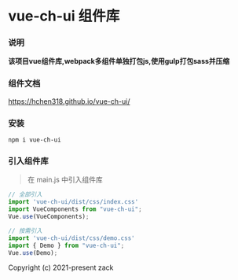 # vue-ch-ui 组件库

### 说明
**该项目vue组件库,webpack多组件单独打包js,使用gulp打包sass并压缩**

### 组件文档
https://hchen318.github.io/vue-ch-ui/

### 安装
```
npm i vue-ch-ui
```

### 引入组件库
> 在 main.js 中引入组件库

```javascript
// 全部引入
import 'vue-ch-ui/dist/css/index.css'
import VueComponents from "vue-ch-ui";
Vue.use(VueComponents);

// 按需引入
import 'vue-ch-ui/dist/css/demo.css'
import { Demo } from "vue-ch-ui";
Vue.use(Demo);

```

Copyright (c) 2021-present zack
